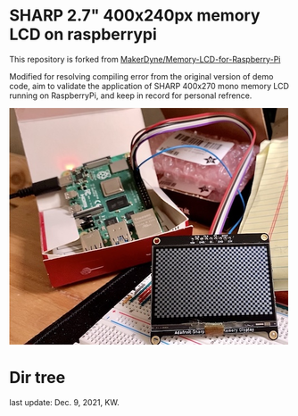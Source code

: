 # SHARP 2.7" 400x240px memory LCD on raspberrypi

This repository is forked from [MakerDyne/Memory-LCD-for-Raspberry-Pi](https://github.com/MakerDyne/Memory-LCD-for-Raspberry-Pi)

Modified for resolving compiling error from the original version of demo code, aim to validate the application of SHARP 400x270 mono memory LCD running on RaspberryPi, and keep in record for personal refrence.

![entire_running_setup](images/entire_running_setup.jpg)

# Dir tree

last update: Dec. 9, 2021, KW.
